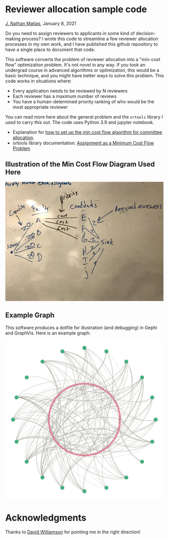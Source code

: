 # Reviewer allocation sample code
[J. Nathan Matias](https://natematias.com), January 8, 2021

Do you need to assign reviewers to applicants in some kind of decision-making process? I wrote this code to streamline a few reviewer allocation processes in my own work, and I have published this github repository to have a single place to document that code. 

This software converts the problem of reviewer allocation into a "min-cost flow" optimization problem. It's not novel in any way. If you took an undergrad course in advanced algorithms or optimization, this would be a basic technique, and you might have better ways to solve this problem. This code works in situations where:
* Every application needs to be reviewed by N reviewers
* Each reviewer has a maximum number of reviews
* You have a human-determined priority ranking of who would be the most appropriate reviewer

You can read more here about the general problem and the `ortools` library I used to carry this out. The code uses Python 3.9 and jupyter notebook.

* Explanation for [how to set up the min cost flow algorithm for committee allocation](http://ozark.hendrix.edu/~yorgey/382/static/flow-network-application.pdf).
* ortools library documentation: [Assignment as a Minimum Cost Flow Problem](https://developers.google.com/optimization/flow/assignment_min_cost_flow)

## Illustration of the Min Cost Flow Diagram Used Here
<img src="flow_graph_illustration.jpg" alt="Drawing" style="width: 500px !important;"/>

## Example Graph
This software produces a dotfile for illustration (and debugging) in Gephi and GraphVis. Here is an example graph:

<img src="reviewer-allocation-graph.png" alt="illustration of graph" style="width:500px !important;"/>

# Acknowledgments
Thanks to [David Williamson](http://www.davidpwilliamson.net/work/) for pointing me in the right direction!
